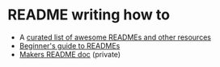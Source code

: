 # README writing how to

* A [curated list of awesome READMEs and other resources](https://github.com/matiassingers/awesome-readme) 
* [Beginner's guide to READMEs](https://medium.com/@meakaakka/a-beginners-guide-to-writing-a-kickass-readme-7ac01da88ab3)
* [Makers README doc](https://github.com/makersacademy/course/blob/master/pills/readmes.md) (private)

